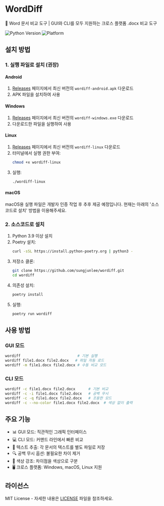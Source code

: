# WordDiff

📄 Word 문서 비교 도구 | GUI와 CLI를 모두 지원하는 크로스 플랫폼 .docx 비교 도구

![Python Version](https://img.shields.io/badge/python-3.9+-blue.svg)
![Platform](https://img.shields.io/badge/platform-Windows%20%7C%20macOS%20%7C%20Linux-lightgrey.svg)

## 설치 방법

### 1. 실행 파일로 설치 (권장)

#### Android
1. [Releases](https://github.com/sungjunlee/wordiff/releases) 페이지에서 최신 버전의 `wordiff-android.apk` 다운로드
2. APK 파일을 설치하여 사용

#### Windows
1. [Releases](https://github.com/sungjunlee/wordiff/releases) 페이지에서 최신 버전의 `wordiff-windows.exe` 다운로드
2. 다운로드한 파일을 실행하여 사용

#### Linux
1. [Releases](https://github.com/sungjunlee/wordiff/releases) 페이지에서 최신 버전의 `wordiff-linux` 다운로드
2. 터미널에서 실행 권한 부여:
   ```bash
   chmod +x wordiff-linux
   ```
3. 실행:
   ```bash
   ./wordiff-linux
   ```

#### macOS
macOS용 실행 파일은 개발자 인증 작업 후 추후 제공 예정입니다.
현재는 아래의 '소스코드로 설치' 방법을 이용해주세요.

### 2. 소스코드로 설치

1. Python 3.9 이상 설치
2. Poetry 설치:
   ```bash
   curl -sSL https://install.python-poetry.org | python3 -
   ```
3. 저장소 클론:
   ```bash
   git clone https://github.com/sungjunlee/wordiff.git
   cd wordiff
   ```
4. 의존성 설치:
   ```bash
   poetry install
   ```
5. 실행:
   ```bash
   poetry run wordiff
   ```

## 사용 방법

### GUI 모드
```bash
wordiff                          # 기본 실행
wordiff file1.docx file2.docx   # 파일 자동 로드
wordiff -m file1.docx file2.docx # 수동 비교 모드
```

### CLI 모드
```bash
wordiff -c file1.docx file2.docx      # 기본 비교
wordiff -c -i file1.docx file2.docx   # 공백 무시
wordiff -c -q file1.docx file2.docx   # 조용한 모드
wordiff -c --no-color file1.docx file2.docx  # 색상 없이 출력
```

## 주요 기능
- 📊 GUI 모드: 직관적인 그래픽 인터페이스
- 💻 CLI 모드: 커맨드 라인에서 빠른 비교
- 📝 텍스트 추출: 각 문서의 텍스트를 별도 파일로 저장
- 🔍 공백 무시 옵션: 불필요한 차이 제거
- 🌈 색상 강조: 차이점을 색상으로 구분
- 🖥️ 크로스 플랫폼: Windows, macOS, Linux 지원

## 라이선스
MIT License - 자세한 내용은 [LICENSE](LICENSE) 파일을 참조하세요.